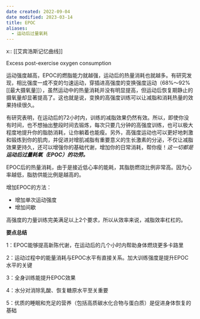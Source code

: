 ```yaml
---
date created: 2022-09-04
date modified: 2023-03-14
title: EPOC
aliases:
  - 运动后过量氧耗
---
```


x:: [[艾宾浩斯记忆曲线]]

Excess post-exercise oxygen consumption

运动强度越高，EPOC的燃脂能力就越强，运动后的热量消耗也就越多。有研究发现，相比强度一成不变的匀速运动，穿插进高强度的变换强度运动（68%～92%[[最大摄氧量]]），虽然运动中的热量消耗并没有明显提高，但运动后恢复期静止的摄氧量却显著提高了。这也就是说，变换的高强度训练可以让减脂和消耗热量的效果持续很久。

有研究表明，在运动后的72小时内，训练的减脂效果仍然有效。所以，即使你没有时间，也不想抽出整段时间去锻炼，每次只要几分钟的高强度训练，也可以极大程度地提升你的脂肪消耗，让你躺着也能瘦。另外，高强度运动也可以更好地刺激和锻炼到你的肌肉，并促进对增肌减脂有重要意义的生长激素的分泌，不仅让减脂效果更持久，还可以增强你的基础代谢，增加你的日常消耗，帮你瘦！*这一切都是**运动后过量耗氧（EPOC）的功劳。***

EPOC后的热量消耗，由于是接近低心率的能耗，其脂肪燃烧比例非常高。因为心率越低，脂肪供能比例是越高的。

增加EPOC的方法：

- 增加单次运动强度
- 增加间歇

高强度的力量训练完美满足以上2个要求，所以从效率来说，减脂效率杠杠的。

**要点总结**

1：EPOC能够提高新陈代谢，在运动后的几个小时内帮助身体燃烧更多卡路里

2：运动过程中的能量消耗与EPOC水平有直接关系。加大训练强度是提升EPOC水平的关键

3：全身训练能提升EPOC效果

4：水分对消除乳酸、恢复糖原水平至关重要

5：优质的睡眠和充足的营养（包括高质碳水化合物与蛋白质）是促进身体恢复的基础
